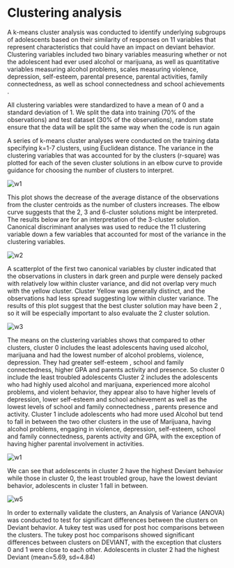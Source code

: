 # Clustering analysis

A k-means cluster analysis was conducted to identify underlying subgroups of adolescents based on their similarity of responses
on 11 variables that represent characteristics that could have an impact on deviant behavior. 
Clustering variables included two binary variables measuring whether or not the adolescent had ever used alcohol or marijuana,
as well as quantitative variables measuring alcohol problems, scales measuring violence, depression, self-esteem, 
parental presence, parental activities, family connectedness, as well as school connectedness and school achievements .
 
All clustering variables were standardized to have a mean of 0 and a standard deviation of 1. 
We split the data into training (70% of the observations) and test dataset (30% of the observations), 
random state ensure that the data will be split the same way when the code is run again

A series of k-means cluster analyses were conducted on the training data specifying k=1-7 clusters, using Euclidean distance.
The variance in the clustering variables that was accounted for by the clusters (r-square) 
was plotted for each of the seven cluster solutions in an elbow curve to provide guidance for choosing the number of clusters 
to interpret.

![w1](https://user-images.githubusercontent.com/18068773/37516930-1e5e1172-2910-11e8-9275-882025d67050.png)

This plot shows the decrease of the average distance of the observations from the cluster centroids as the number of clusters increases. 
The elbow curve suggests that the 2, 3 and 6-cluster solutions might be interpreted. The results below are for an interpretation of the 3-cluster solution.
Canonical discriminant analyses was used to reduce the 11 clustering variable down a few variables that accounted for most of the variance in the clustering variables. 

![w2](https://user-images.githubusercontent.com/18068773/37517200-e7ae3106-2910-11e8-9f6a-438a7e3b4c7e.png)

A scatterplot of the first two canonical variables by cluster indicated that the observations in clusters in dark green  and purple were densely packed with relatively low within cluster variance, and did not overlap very much with the yellow cluster. Cluster Yellow was generally distinct, and the observations had less spread suggesting low within cluster variance.  The results of this plot suggest that the best cluster solution may have been 2 , so it will be especially important to also evaluate the 2 cluster solution.

![w3](https://user-images.githubusercontent.com/18068773/37517293-30d0ad1e-2911-11e8-9bd4-c14a33b5db78.png)

The means on the clustering variables shows that compared to other clusters,  cluster 0 includes the least adolescents having used alcohol, marijuana and had the lowest number of alcohol problems, violence, depression. They had greater self-esteem , school and family connectedness, higher GPA and parents activity and presence.  So cluster 0 include the least troubled adolescents
Cluster 2 includes the adolescents who had highly used alcohol and marijuana, experienced more alcohol problems, and violent behavior, they appear also to have higher levels of depression, lower self-esteem and school achievement  as well as the lowest levels of school and family connectedness , parents presence and activity.
Cluster 1 include adolescents who had more used Alcohol but tend to fall in between the two other clusters in the use of Marijuana,  having alcohol problems, engaging in violence, depression, self-esteem, school and family connectedness, parents activity and GPA, with the exception of having higher parental involvement in activities. 

![w1](https://user-images.githubusercontent.com/18068773/37517359-748182f4-2911-11e8-9db9-6d22aa468156.png)

We can see that adolescents in cluster 2 have the highest Deviant behavior while those in cluster 0, the least troubled group, have the lowest deviant behavior, adolescents in cluster 1 fall in between.  

![w5](https://user-images.githubusercontent.com/18068773/37517464-d20cc578-2911-11e8-89d6-fbcef79318a7.png)

In order to externally validate the clusters, an Analysis of Variance (ANOVA) was conducted to test for significant differences between the clusters on Deviant behavior. A tukey test was used for post hoc comparisons between the clusters.  The tukey post hoc comparisons showed significant differences between clusters on DEVIANT, with the exception that clusters 0 and 1 were close to each other. Adolescents in cluster 2 had the highest Deviant (mean=5.69, sd=4.84)





